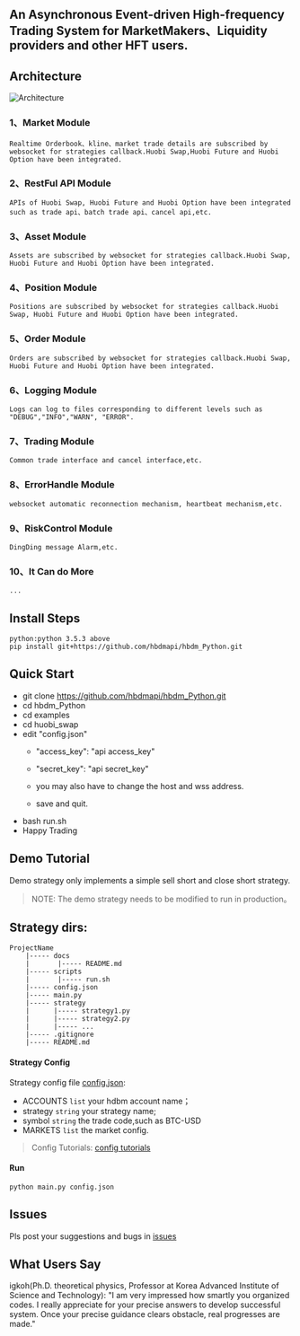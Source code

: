 

## An Asynchronous Event-driven High-frequency Trading System for MarketMakers、Liquidity providers and other HFT users.
## Architecture

![Architecture](https://raw.githubusercontent.com/hbdmapi/hbdm_Python/master/docs/framework.png)

   ### 1、Market Module
    Realtime Orderbook、kline、market trade details are subscribed by websocket for strategies callback.Huobi Swap,Huobi Future and Huobi Option have been integrated.
   ### 2、RestFul API Module
    APIs of Huobi Swap, Huobi Future and Huobi Option have been integrated such as trade api、batch trade api、cancel api,etc. 
   ### 3、Asset Module
    Assets are subscribed by websocket for strategies callback.Huobi Swap, Huobi Future and Huobi Option have been integrated.
   ### 4、Position Module
    Positions are subscribed by websocket for strategies callback.Huobi Swap, Huobi Future and Huobi Option have been integrated.
   ### 5、Order Module
    Orders are subscribed by websocket for strategies callback.Huobi Swap, Huobi Future and Huobi Option have been integrated.
   ### 6、Logging Module
    Logs can log to files corresponding to different levels such as "DEBUG","INFO","WARN", "ERROR".
   ### 7、Trading Module
    Common trade interface and cancel interface,etc.
   ### 8、ErrorHandle Module
    websocket automatic reconnection mechanism, heartbeat mechanism,etc. 
   ### 9、RiskControl Module
    DingDing message Alarm,etc.
   ### 10、It Can do More
    ...
    
## Install Steps
    python:python 3.5.3 above
    pip install git+https://github.com/hbdmapi/hbdm_Python.git

## Quick Start
   - git clone https://github.com/hbdmapi/hbdm_Python.git
   - cd hbdm_Python 
   - cd examples
   - cd huobi_swap
   - edit "config.json"
     - "access_key": "api access_key"
     - "secret_key": "api secret_key"
     - you may also have to change the host and wss address.
        
     - save and quit.
   - bash run.sh
   - Happy Trading

## Demo Tutorial
Demo strategy only implements a simple sell short and close short strategy.

> NOTE: The demo strategy needs to be modified to run in production。


## Strategy dirs:
```text
ProjectName
    |----- docs
    |       |----- README.md
    |----- scripts
    |       |----- run.sh
    |----- config.json
    |----- main.py
    |----- strategy
    |      |----- strategy1.py
    |      |----- strategy2.py
    |      |----- ...
    |----- .gitignore
    |----- README.md
```

#### Strategy Config

Strategy config file [config.json](config.json):

- ACCOUNTS `list` your hdbm account name；
- strategy `string` your strategy name;
- symbol `string` the trade code,such as BTC-USD
- MARKETS `list` the market config.

> Config Tutorials: [config tutorials](/docs/config/README.md)


#### Run

```text
python main.py config.json
```

## Issues

Pls post your suggestions and bugs in [issues](https://github.com/hbdmapi/hbdm_Python/issues)

## What Users Say

igkoh(Ph.D. theoretical physics, Professor at Korea Advanced Institute of Science and Technology): "I am very impressed how smartly you organized codes.  I really appreciate for your precise answers to develop successful system. Once your precise guidance clears obstacle, real progresses are made."

